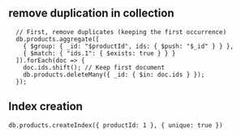 ## remove duplication in collection
```
  // First, remove duplicates (keeping the first occurrence)
  db.products.aggregate([
    { $group: { _id: "$productId", ids: { $push: "$_id" } } },
    { $match: { "ids.1": { $exists: true } } }
  ]).forEach(doc => {
    doc.ids.shift(); // Keep first document
    db.products.deleteMany({ _id: { $in: doc.ids } });
  });

```

## Index creation
```
db.products.createIndex({ productId: 1 }, { unique: true })
```